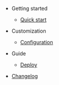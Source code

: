 - Getting started

  - [Quick start](quickstart.md)

- Customization

  - [Configuration](configuration.md)

- Guide

  - [Deploy](deploy.md)

- [Changelog](changelog.md)
